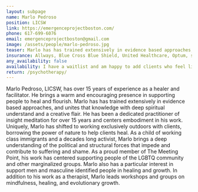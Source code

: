 ```yaml
---
layout: subpage
name: Marlo Pedroso
position: LICSW
link: https://emergenceprojectboston.com/
phone: 617-699-6076
email: emergenceprojectboston@gmail.com
image: /assets/people/marlo-pedroso.jpg
teaser: Marlo has has trained extensively in evidence based approaches, and unites that knowledge with deep spiritual understand and a creative flair.
insurance: Allways, Blue Cross Blue Shield, United Healthcare, Optum, self-pay, sliding scale, out-of-network
any_availability: false
availability: I have a waitlist and am happy to add clients who feel like we would be a good match and don't have urgent needs.
return: /psychotherapy/
---
```


Marlo Pedroso, LICSW, has over 15 years of experience as a healer and facilitator. He brings a warm and encouraging presence in supporting people to heal and flourish. Marlo has has trained extensively in evidence based approaches, and unites that knowledge with deep spiritual understand and a creative flair. He has been a dedicated practitioner of insight meditation for over 15 years and centers embodiment in his work. Uniquely, Marlo has shifted to working exclusively outdoors with clients, borrowing the power of nature to help clients heal. As a child of working class immigrants and a decades long activist, Marlo brings a deep understanding of the political and structural forces that impede and contribute to suffering and shame. As a proud member of The Meeting Point, his work has centered supporting people of the LGBTQ community and other marginalized groups. Marlo also has a particular interest in support men and masculine identified people in healing and growth. In addition to his work as a therapist, Marlo leads workshops and groups on mindfulness, healing, and evolutionary growth.
